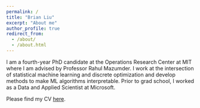 ```yaml
---
permalink: /
title: "Brian Liu"
excerpt: "About me"
author_profile: true
redirect_from:
  - /about/
  - /about.html
---
```


I am a fourth-year PhD candidate at the Operations Research Center at MIT where I am advised by Professor Rahul Mazumder. I work at the intersection of statistical machine learning and discrete optimization and develop methods to make ML algorithms interpretable. Prior to grad school, I worked as a Data and Applied Scientist at Microsoft. 

Please find my CV [here](files/cvbrian.pdf).
